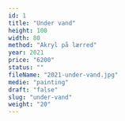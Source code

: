 ```yaml
---
id: 1
title: "Under vand"
height: 100
width: 80
method: "Akryl på lærred"
year: 2021
price: "6200"
status: ""
fileName: "2021-under-vand.jpg"
medie: "painting"
draft: "false"
slug: "under-vand"
weight: "20"
---
```

